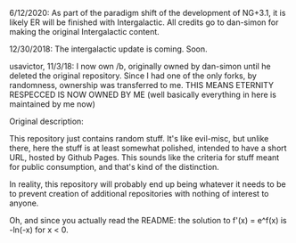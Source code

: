 6/12/2020: As part of the paradigm shift of the development of NG+3.1, it is likely ER will be finished with Intergalactic.
All credits go to dan-simon for making the original Intergalactic content.

12/30/2018: The intergalactic update is coming. Soon.

usavictor, 11/3/18: I now own /b, originally owned by dan-simon until he deleted the original repository. Since I had one of the only forks, by randomness, ownership was transferred to me. THIS MEANS ETERNITY RESPECCED IS NOW OWNED BY ME (well basically everything in here is maintained by me now)

Original description:

This repository just contains random stuff. It's like evil-misc, but unlike there, here the stuff is at least somewhat polished, intended to have a short URL, hosted by Github Pages. This sounds like the criteria for stuff meant for public consumption, and that's kind of the distinction.

In reality, this repository will probably end up being whatever it needs to be to prevent creation of additional repositories with nothing of interest to anyone.

Oh, and since you actually read the README: the solution to f'(x) = e^f(x) is -ln(-x) for x < 0.
